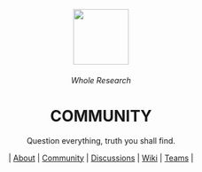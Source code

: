 <div align="center">
  <img height="100" src="https://user-images.githubusercontent.com/116363054/198090937-97535a38-8999-453d-aabd-4cd200ad0472.png"/>
  <h6>Whole Research</h6>
  <h1>COMMUNITY</h1>
  <p>Question everything, truth you shall find.</p>
  | <a href="https://github.com/WholeResearch/.github">About</a> | <a href="https://github.com/WholeResearch/community">Community</a> | <a href="https://github.com/orgs/WholeResearch/discussions">Discussions</a> | <a href="https://github.com/WholeResearch/community/wiki">Wiki</a> | <a href="https://github.com/WholeResearch/teams">Teams</a> | 
